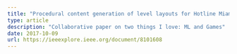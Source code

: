 ```yaml
---
title: "Procedural content generation of level layouts for Hotline Miami"
type: article
description: "Collaborative paper on two things I love: ML and Games"
date: 2017-10-09
url: https://ieeexplore.ieee.org/document/8101608
---
```

